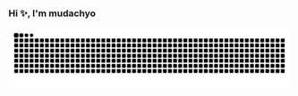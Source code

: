 ### Hi ✨, I'm mudachyo


<img src="https://raw.githubusercontent.com/mudachyo/mudachyo/main/github-user-contribution.svg">
